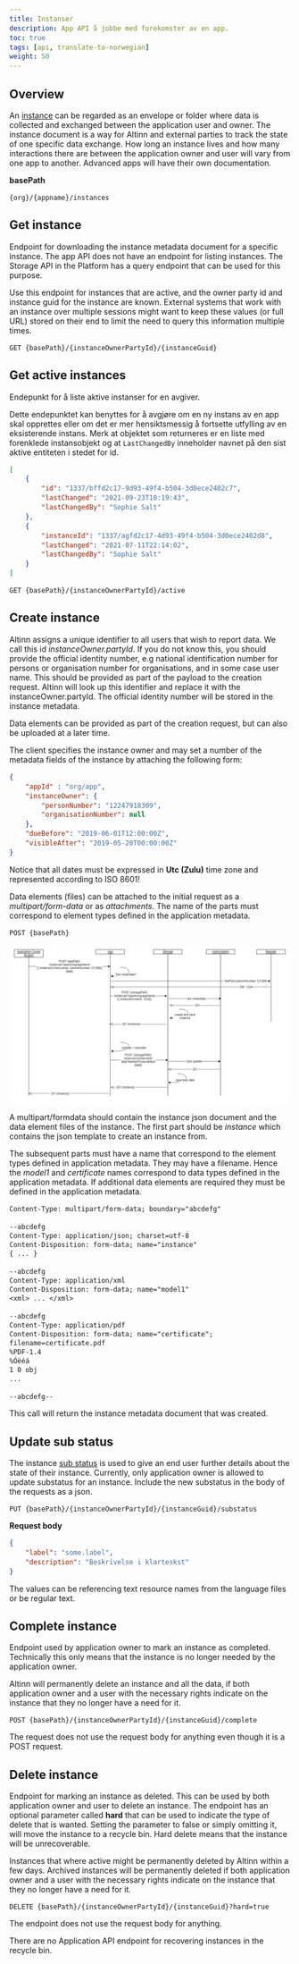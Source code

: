 ```yaml
---
title: Instanser
description: App API å jobbe med forekomster av en app.
toc: true
tags: [api, translate-to-norwegian]
weight: 50
---
```


## Overview

An [instance](../../models/instance) can be regarded as an envelope or folder where data is collected and exchanged between the application user and owner. The instance document is a way for Altinn and external parties to track the state of one specific data exchange. How long an instance lives and how many interactions there are between the application owner and user will vary from one app to another. Advanced apps will have their own documentation.

**basePath**
```http
{org}/{appname}/instances
```

## Get instance

Endpoint for downloading the instance metadata document for a specific instance. The app API does not have an endpoint for listing instances. The Storage API in the Platform has a query endpoint that can be used for this purpose.

Use this endpoint for instances that are active, and the owner party id and instance guid for the instance are known. External systems that work with an instance over multiple sessions might want to keep these values (or full URL) stored on their end to limit the need to query this information multiple times.

```http
GET {basePath}/{instanceOwnerPartyId}/{instanceGuid}
```

## Get active instances

Endepunkt for å liste aktive instanser for en avgiver.

Dette endepunktet kan benyttes for å avgjøre om en ny instans av en app skal opprettes eller om det er mer hensiktsmessig å fortsette utfylling av en eksisterende instans.
Merk at objektet som returneres er en liste med forenklede instansobjekt og at `LastChangedBy` inneholder navnet på den sist aktive entiteten i stedet for id.

```json
[
	{
		"id": "1337/bffd2c17-9d93-49f4-b504-3d0ece2402c7",
		"lastChanged": "2021-09-23T10:19:43",
		"lastChangedBy": "Sophie Salt"
	},
    {
		"instanceId": "1337/agfd2c17-4d93-49f4-b504-3d0ece2402d8",
		"lastChanged": "2021-07-11T22:14:02",
		"lastChangedBy": "Sophie Salt"
	}
]
```

```http
GET {basePath}/{instanceOwnerPartyId}/active
```

## Create instance

Altinn assigns a unique identifier to all users that wish to report data. We call this id *instanceOwner.partyId*. 
If you do not know this, you should provide the official identity number, e.g national identification number for persons or organisation number for organisations,
and in some case user name. This should be provided as part of the payload to the creation request.
Altinn will look up this identifier and replace it with the instanceOwner.partyId. The official identity number will be stored in the instance metadata.

Data elements can be provided as part of the creation request, but can also be uploaded at a later time.

The client specifies the instance owner and may set a number of the metadata fields of the instance by attaching the following form:

```json
{
    "appId" : "org/app",
    "instanceOwner": {
        "personNumber": "12247918309",
        "organisationNumber": null
    },
    "dueBefore": "2019-06-01T12:00:00Z",
    "visibleAfter": "2019-05-20T00:00:00Z"
}
```

Notice that all dates must be expressed in **Utc (Zulu)** time zone and represented according to ISO 8601!

Data elements (files) can be attached to the initial request as a *multipart/form-data* or as *attachments*.
The name of the parts must correspond to element types defined in the application metadata. 

```http
POST {basePath}
```

![Flow chart for instantiation](instantiate-for-an-instance-owner.png "Instantiate for instance owner")

A multipart/formdata should contain the instance json document and the data element files of the instance.
The first part should be *instance* which contains the json template to create an instance from.

The subsequent parts must have a name that correspond to the element types defined in application metadata.
They may have a filename. Hence the *model1* and *certificate* names correspond to data types defined in the application metadata.
If additional data elements are required they must be defined in the application metadata.

```http {linenos=false,hl_lines=[5,10,15]}
Content-Type: multipart/form-data; boundary="abcdefg"

--abcdefg
Content-Type: application/json; charset=utf-8
Content-Disposition: form-data; name="instance"
{ ... }

--abcdefg
Content-Type: application/xml
Content-Disposition: form-data; name="model1"
<xml> ... </xml>

--abcdefg
Content-Type: application/pdf
Content-Disposition: form-data; name="certificate"; filename=certificate.pdf
%PDF-1.4
%Óëéá
1 0 obj
...

--abcdefg--
```

This call will return the instance metadata document that was created. 

## Update sub status

The instance [sub status](../../../app/development/api/instance/#substatus) is used to give an end user further details about the state of their instance. Currently, only application owner is allowed to update substatus for an instance. Include the new substatus in the body of the requests as a json.

```http
PUT {basePath}/{instanceOwnerPartyId}/{instanceGuid}/substatus
```

**Request body**
```json
{
    "label": "some.label",
    "description": "Beskrivelse i klarteskst"
}
```
The values can be referencing text resource names from the language files or be regular text.

## Complete instance

Endpoint used by application owner to mark an instance as completed. Technically this only means that the instance is no longer needed by the application owner. 

Altinn will permanently delete an instance and all the data, if both application owner and a user with the necessary rights indicate on the instance that they no longer have a need for it.

```http
POST {basePath}/{instanceOwnerPartyId}/{instanceGuid}/complete
```

The request does not use the request body for anything even though it is a POST request.


## Delete instance

Endpoint for marking an instance as deleted. This can be used by both application owner and user to delete an instance. The endpoint has an optional parameter called **hard** that can be used to indicate the type of delete that is wanted. Setting the parameter to false or simply omitting it, will move the instance to a recycle bin. Hard delete means that the instance will be unrecoverable. 

Instances that where active might be permanently deleted by Altinn within a few days. Archived instances will be permanently deleted if both application owner and a user with the necessary rights indicate on the instance that they no longer have a need for it.

```http
DELETE {basePath}/{instanceOwnerPartyId}/{instanceGuid}?hard=true
```

The endpoint does not use the request body for anything. 

There are no Application API endpoint for recovering instances in the recycle bin.

